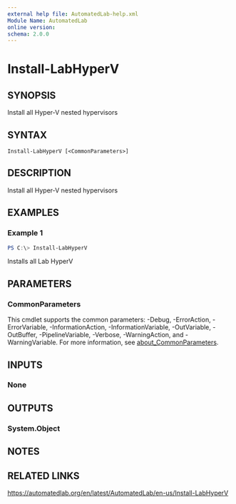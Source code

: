 ```yaml
---
external help file: AutomatedLab-help.xml
Module Name: AutomatedLab
online version:
schema: 2.0.0
---
```


# Install-LabHyperV

## SYNOPSIS
Install all Hyper-V nested hypervisors

## SYNTAX

```
Install-LabHyperV [<CommonParameters>]
```

## DESCRIPTION
Install all Hyper-V nested hypervisors

## EXAMPLES

### Example 1
```powershell
PS C:\> Install-LabHyperV
```

Installs all Lab HyperV

## PARAMETERS

### CommonParameters
This cmdlet supports the common parameters: -Debug, -ErrorAction, -ErrorVariable, -InformationAction, -InformationVariable, -OutVariable, -OutBuffer, -PipelineVariable, -Verbose, -WarningAction, and -WarningVariable. For more information, see [about_CommonParameters](http://go.microsoft.com/fwlink/?LinkID=113216).

## INPUTS

### None
## OUTPUTS

### System.Object
## NOTES

## RELATED LINKS
https://automatedlab.org/en/latest/AutomatedLab/en-us/Install-LabHyperV
